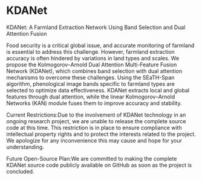 # KDANet
KDANet: A Farmland Extraction Network Using Band Selection and Dual Attention Fusion

Food security is a critical global issue, and accurate monitoring of farmland is essential to address this challenge. However, farmland extraction accuracy is often hindered by variations in land types and scales. We propose the Kolmogorov–Arnold Dual Attention Multi-Feature Fusion Network (KDANet), which combines band selection with dual attention mechanisms to overcome these challenges. Using the SEaTH-Span algorithm, phenological image bands specific to farmland types are selected to optimize data effectiveness. KDANet extracts local and global features through dual attention, while the linear Kolmogorov–Arnold Networks (KAN) module fuses them to improve accuracy and stability.



Current Restrictions:Due to the involvement of KDANet technology in an ongoing research project, we are unable to release the complete source code at this time. This restriction is in place to ensure compliance with intellectual property rights and to protect the interests related to the project. We apologize for any inconvenience this may cause and hope for your understanding.


Future Open-Source Plan:We are committed to making the complete KDANet source code publicly available on GitHub as soon as the project is concluded.
